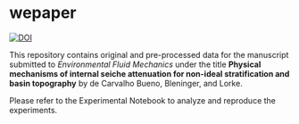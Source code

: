 # wepaper

[![DOI](https://zenodo.org/badge/429023862.svg)](https://zenodo.org/badge/latestdoi/429023862)

This repository contains original and pre-processed data for the manuscript submitted to *Environmental Fluid Mechanics* under the title **Physical mechanisms of internal seiche attenuation for non-ideal stratification and basin topography** by de Carvalho Bueno, Bleninger, and Lorke.

Please refer to the Experimental Notebook to analyze and reproduce the experiments.
